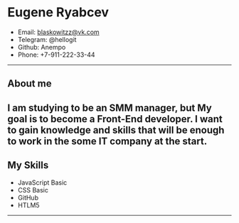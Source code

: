 
# **Eugene Ryabcev**

* Email: blaskowitzz@vk.com
* Telegram: @hellogit
* Github: Anempo
* Phone: +7-911-222-33-44
----
## **About me**

I am studying to be an SMM manager, but
My goal is to become a Front-End developer.
I want to gain knowledge and skills that will be enough to work in the some IT company at the start.
----
## **My Skills**
* JavaScript Basic
* CSS Basic
* GitHub
* HTLM5
----
